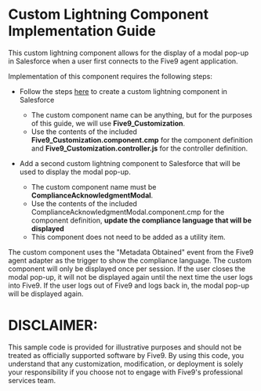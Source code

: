 # Custom Lightning Component Implementation Guide

This custom lightning component allows for the display of a modal pop-up in Salesforce when a user first connects to the Five9 agent application.

Implementation of this component requires the following steps:

- Follow the steps [here](https://app.five9.com/dev/sdk/crm/latest/doc/tutorial-custsf.html) to create a custom lightning component in Salesforce 
  - The custom component name can be anything, but for the purposes of this guide, we will use **Five9_Customization**.  
  - Use the contents of the included **Five9_Customization.component.cmp** for the component definition and **Five9_Customization.controller.js** for the controller definition.

- Add a second custom lightning component to Salesforce that will be used to display the modal pop-up.  
  - The custom component name must be **ComplianceAcknowledgmentModal**.
  - Use the contents of the included ComplianceAcknowledgmentModal.component.cmp for the component definition, **update the compliance language that will be displayed**
  - This component does not need to be added as a utility item. 

The custom component uses the "Metadata Obtained" event from the Five9 agent adapter as the trigger to show the compliance language.  The custom component will only be displayed once per session.  If the user closes the modal pop-up, it will not be displayed again until the next time the user logs into Five9.  If the user logs out of Five9 and logs back in, the modal pop-up will be displayed again.

 # DISCLAIMER:
 This sample code is provided for illustrative purposes and should not be treated as officially supported software by Five9. By using this code, you understand that any customization, modification, or deployment is solely your responsibility if you  choose not to engage with Five9's professional services team.